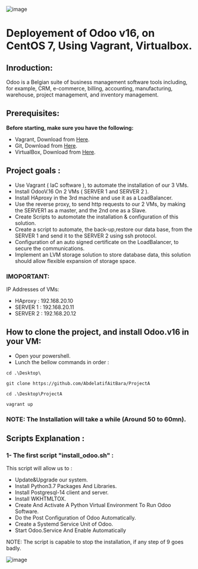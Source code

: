 
![image](https://github.com/AbdelatifAitBara/ProjectA/assets/82835348/47753831-e500-4b53-a60a-cca916cd69f0)




# Deployement of Odoo v16, on CentOS 7, Using Vagrant, Virtualbox.


## Inroduction:

Odoo is a Belgian suite of business management software tools including, for example, CRM, e-commerce, billing, accounting, manufacturing, warehouse, project management, and inventory management.

## Prerequisites:

**Before starting, make sure you have the following:**

- Vagrant, Download from [Here](https://developer.hashicorp.com/vagrant/downloads).
- Git, Download from [Here](https://git-scm.com/downloads).
- VirtualBox, Download from [Here](https://www.virtualbox.org/wiki/Downloads).

## Project goals :

* Use Vagrant ( IaC software ), to automate the installation of our 3 VMs.
* Install OdooV.16 On 2 VMs ( SERVER 1 and SERVER 2 ).
* Install HAproxy in the 3rd machine and use it as a LoadBalancer.
* Use the reverse proxy, to send http requests to our 2 VMs, by making the SERVER1 as a master, and the 2nd one as a Slave.
* Create Scripts to automotate the installation & configuration of this solution.
* Create a script to automate, the back-up,restore our data base, from the SERVER 1 and send it to the SERVER 2 using ssh protocol.
* Configuration of an auto signed certificate on the LoadBalancer, to secure the communications.
* Implement an LVM storage solution to store database data, this solution should allow flexible expansion of storage space.

### IMOPORTANT:

IP Addresses of VMs:
* HAproxy  : 192.168.20.10
* SERVER 1 : 192.168.20.11
* SERVER 2 : 192.168.20.12

## How to clone the project, and install Odoo.v16 in your VM:

- Open your powershell.
- Lunch the bellow commands in order :

```
cd .\Desktop\

git clone https://github.com/AbdelatifAitBara/ProjectA

cd .\Desktop\ProjectA

vagrant up

```
### NOTE: The Installation will take a while (Around 50 to 60mn).

## Scripts Explanation :

### 1- The first script "install_odoo.sh" :

This script will allow us to :

* Update&Upgrade our system.
* Install Python3.7 Packages And Libraries. 
* Install Postgresql-14 client and server.
* Install WKHTMLTOX.
* Create And Activate A Python Virtual Environment To Run Odoo Software.
* Do the Post Configuration of Odoo Automatically.
* Create a Systemd Service Unit of Odoo.
* Start Odoo.Service And Enable Automatically

NOTE: The script is capable to stop the installation, if any step of 9 goes badly.

![image](https://github.com/AbdelatifAitBara/ProjectA/assets/82835348/eacdfda6-1e1b-42f1-8cff-0c5d013244d2)



